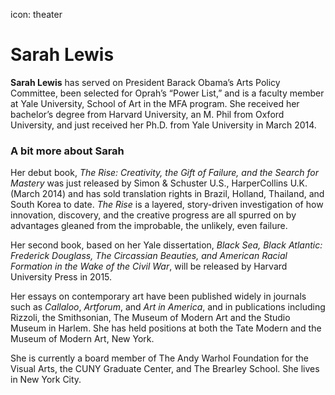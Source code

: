 icon: theater

# Sarah Lewis

<div class="zig-zags_blue"></div>

**Sarah Lewis** has served on President Barack Obama’s Arts Policy Committee, been selected for Oprah’s “Power List,” and is a faculty member at Yale University, School of Art in the MFA program. She received her bachelor’s degree from Harvard University, an M. Phil from Oxford University, and just received her Ph.D. from Yale University in March 2014.

<div class="line-canvas"></div>

### A bit more about Sarah

Her debut book, *The Rise: Creativity, the Gift of Failure, and the Search for Mastery* was just released by Simon & Schuster U.S., HarperCollins U.K. (March 2014) and has sold translation rights in Brazil, Holland, Thailand, and South Korea to date. *The Rise* is a layered, story-driven investigation of how innovation, discovery, and the creative progress are all spurred on by advantages gleaned from the improbable, the unlikely, even failure. 

Her second book, based on her Yale dissertation, *Black Sea, Black Atlantic: Frederick Douglass, The Circassian Beauties, and American Racial Formation in the Wake of the Civil War*, will be released by Harvard University Press in 2015. 

Her essays on contemporary art have been published widely in journals such as *Callaloo*, *Artforum*, and *Art in America*, and in publications including Rizzoli, the Smithsonian, The Museum of Modern Art and the Studio Museum in Harlem. She has held positions at both the Tate Modern and the Museum of Modern Art, New York. 

She is currently a board member of The Andy Warhol Foundation for the Visual Arts, the CUNY Graduate Center, and The Brearley School. She lives in New York City. 
